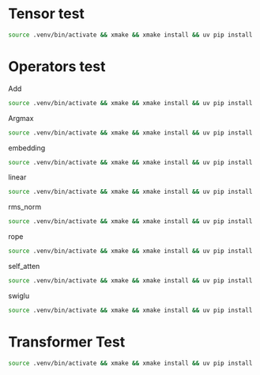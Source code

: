 # Tensor test
```bash
source .venv/bin/activate && xmake && xmake install && uv pip install ./python/ && python test/test_tensor.py
```
# Operators test
Add
```bash
source .venv/bin/activate && xmake && xmake install && uv pip install ./python/ && python test/ops/add.py
```
Argmax
```bash
source .venv/bin/activate && xmake && xmake install && uv pip install ./python/ && python test/ops/argmax.py
```
embedding
```bash
source .venv/bin/activate && xmake && xmake install && uv pip install ./python/ && python test/ops/embedding.py
```
linear
```bash
source .venv/bin/activate && xmake && xmake install && uv pip install ./python/ && python test/ops/linear.py
```
rms_norm
```bash
source .venv/bin/activate && xmake && xmake install && uv pip install ./python/ && python test/ops/rms_norm.py
```
rope
```bash
source .venv/bin/activate && xmake && xmake install && uv pip install ./python/ && python test/ops/rope.py
```
self_atten
```bash
source .venv/bin/activate && xmake && xmake install && uv pip install ./python/ && python test/ops/self_attention.py
```
swiglu
```bash
source .venv/bin/activate && xmake && xmake install && uv pip install ./python/ && python test/ops/swiglu.py
```
# Transformer Test
```bash
source .venv/bin/activate && xmake && xmake install && uv pip install ./python/ && python test/test_infer.py --model ./data/DeepSeek-R1-Distill-Qwen-1.5B --max_steps 2
```